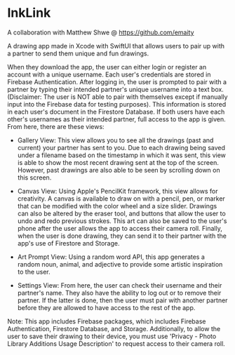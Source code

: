 # InkLink 
A collaboration with Matthew Shwe @ https://github.com/emaity

A drawing app made in Xcode with SwiftUI that allows users to pair up with a partner to send them unique and fun drawings.

When they download the app, the user can either login or register an account with a unique username. Each user's credentials are stored in Firebase Authentication. After logging in, the user is prompted to pair with a partner by typing their intended partner's unique username into a text box. (Disclaimer: The user is NOT able to pair with themselves except if manually input into the Firebase data for testing purposes). This information is stored in each user's document in the Firestore Database. If both users have each other's usernames as their intended partner, full access to the app is given. From here, there are these views:

  - Gallery View: This view allows you to see all the drawings (past and current) your partner has sent to you. Due to each drawing being saved under a filename based on the timestamp in which it was sent, this view is able to show the most recent drawing sent at the top of the screen. However, past drawings are also able to be seen by scrolling down on this screen.

  - Canvas View: Using Apple's PencilKit framework, this view allows for creativity. A canvas is available to draw on with a pencil, pen, or marker that can be modified with the color wheel and a size slider. Drawings can also be altered by the eraser tool, and buttons that allow the user to undo and redo previous strokes. This art can also be saved to the user's phone after the user allows the app to access their camera roll. Finally, when the user is done drawing, they can send it to their partner with the app's use of Firestore and Storage. 
  
  - Art Prompt View: Using a random word API, this app generates a random noun, animal, and adjective to provide some artistic inspiration to the user.

  - Settings View: From here, the user can check their username and their partner's name. They also have the ability to log out or to remove their partner. If the latter is done, then the user must pair with another partner before they are allowed to have access to the rest of the app.

Note: This app includes Firebase packages, which includes Firebase Authentication, Firestore Database, and Storage. Additionally, to allow the user to save their drawing to their device, you must use 'Privacy - Photo Library Additions Usage Description' to request access to their camera roll. 
